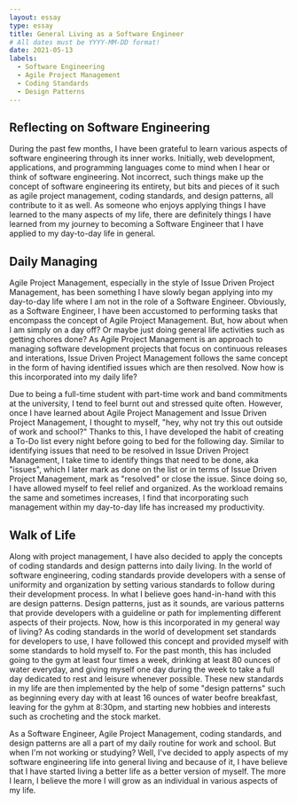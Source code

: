 ```yaml
---
layout: essay
type: essay
title: General Living as a Software Engineer
# All dates must be YYYY-MM-DD format!
date: 2021-05-13
labels:
  - Software Engineering
  - Agile Project Management
  - Coding Standards
  - Design Patterns
---
```


## Reflecting on Software Engineering
  During the past few months, I have been grateful to learn various aspects of software engineering through its inner works. Initially, web development, applications, and programming languages come to mind when I hear or think of software engineering. Not incorrect, such things make up the concept of software engineering its entirety, but bits and pieces of it such as agile project management, coding standards, and design patterns, all contribute to it as well. As someone who enjoys applying things I have learned to the many aspects of my life, there are definitely things I have learned from my journey to becoming a Software Engineer that I have applied to my day-to-day life in general.

## Daily Managing
  Agile Project Management, especially in the style of Issue Driven Project Management, has been something I have slowly began applying into my day-to-day life where I am not in the role of a Software Engineer. Obviously, as a Software Engineer, I have been accustomed to performing tasks that encompass the concept of Agile Project Management. But, how about when I am simply on a day off? Or maybe just doing general life activities such as getting chores done? As Agile Project Management is an approach to managing software development projects that focus on continuous releases and interations, Issue Driven Project Management follows the same concept in the form of having identified issues which are then resolved. Now how is this incorporated into my daily life?
  
  Due to being a full-time student with part-time work and band commitments at the university, I tend to feel burnt out and stressed quite often. However, once I have learned about Agile Project Management and Issue Driven Project Management, I thought to myself, "hey, why not try this out outside of work and school?" Thanks to this, I have developed the habit of creating a To-Do list every night before going to bed for the following day. Similar to identifying issues that need to be resolved in Issue Driven Project Management, I take time to identify things that need to be done, aka "issues", which I later mark as done on the list or in terms of Issue Driven Project Management, mark as "resolved" or close the issue. Since doing so, I have allowed myself to feel relief and organized. As the workload remains the same and sometimes increases, I find that incorporating such management within my day-to-day life has increased my productivity.
  
## Walk of Life
  Along with project management, I have also decided to apply the concepts of coding standards and design patterns into daily living. In the world of software engineering, coding standards provide developers with a sense of uniformity and organization by setting various standards to follow during their development process. In what I believe goes hand-in-hand with this are design patterns. Design patterns, just as it sounds, are various patterns that provide developers with a guideline or path for implementing different aspects of their projects. Now, how is this incorporated in my general way of living? As coding standards in the world of development set standards for developers to use, I have followed this concept and provided myself with some standards to hold myself to. For the past month, this has included going to the gym at least four times a week, drinking at least 80 ounces of water everyday, and giving myself one day during the week to take a full day dedicated to rest and leisure whenever possible. These new standards in my life are then implemented by the help of some "design patterns" such as beginning every day with at least 16 ounces of water beofre breakfast, leaving for the gyhm at 8:30pm, and starting new hobbies and interests such as crocheting and the stock market.
  
  As a Software Engineer, Agile Project Management, coding standards, and design patterns are all a part of my daily routine for work and school. But when I'm not working or studying? Well, I've decided to apply aspects of my software engineering life into general living and because of it, I have believe that I have started living a better life as a better version of myself. The more I learn, I believe the more I will grow as an individual in various aspects of my life.
   
   
